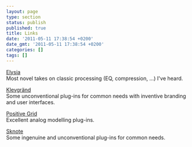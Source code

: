 ```yaml
---
layout: page
type: section
status: publish
published: true
title: Links
date: '2011-05-11 17:38:54 +0200'
date_gmt: '2011-05-11 17:38:54 +0200'
categories: []
tags: []
---
```


[Elysia](http://www.elysia.com/)<br />
Most novel takes on classic processing (EQ, compression, ...) I've heard.

[Klevgränd](https://klevgrand.se/products/)<br />
Some unconventional plug-ins for common needs with inventive branding and user interfaces.

[Positive Grid](https://www.positivegrid.com/)<br />
Excellent analog modelling plug-ins.

[Sknote](http://www.sknoteaudio.com/wp/index.php/software-products/)<br />
Some ingenuine and unconventional plug-ins for common needs.

